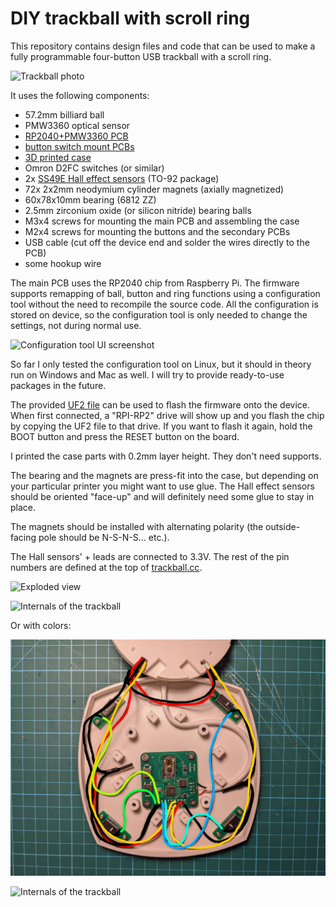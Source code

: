 # DIY trackball with scroll ring

This repository contains design files and code that can be used to make a fully programmable four-button USB trackball with a scroll ring.

![Trackball photo](images/trackball.jpg)

It uses the following components:

* 57.2mm billiard ball
* PMW3360 optical sensor
* [RP2040+PMW3360 PCB](https://github.com/jfedor2/rp2040-pmw3360)
* [button switch mount PCBs](https://github.com/jfedor2/mouse-switch-mount-pcb)
* [3D printed case](3d-models)
* Omron D2FC switches (or similar)
* 2x [SS49E Hall effect sensors](https://sps.honeywell.com/us/en/products/sensing-and-iot/sensors/magnetic-sensors/linear-and-angle-sensor-ics/ss39et-ss49e-ss59et-linear-sensor-ics) (TO-92 package)
* 72x 2x2mm neodymium cylinder magnets (axially magnetized)
* 60x78x10mm bearing (6812 ZZ)
* 2.5mm zirconium oxide (or silicon nitride) bearing balls
* M3x4 screws for mounting the main PCB and assembling the case
* M2x4 screws for mounting the buttons and the secondary PCBs
* USB cable (cut off the device end and solder the wires directly to the PCB)
* some hookup wire

The main PCB uses the RP2040 chip from Raspberry Pi. The firmware supports remapping of ball, button and ring functions using a configuration tool without the need to recompile the source code. All the configuration is stored on device, so the configuration tool is only needed to change the settings, not during normal use.

![Configuration tool UI screenshot](images/config-tool.png)

So far I only tested the configuration tool on Linux, but it should in theory run on Windows and Mac as well. I will try to provide ready-to-use packages in the future.

The provided [UF2 file](firmware/trackball.uf2) can be used to flash the firmware onto the device. When first connected, a "RPI-RP2" drive will show up and you flash the chip by copying the UF2 file to that drive. If you want to flash it again, hold the BOOT button and press the RESET button on the board.

I printed the case parts with 0.2mm layer height. They don't need supports.

The bearing and the magnets are press-fit into the case, but depending on your particular printer you might want to use glue. The Hall effect sensors should be oriented "face-up" and will definitely need some glue to stay in place.

The magnets should be installed with alternating polarity (the outside-facing pole should be N-S-N-S... etc.).

The Hall sensors' + leads are connected to 3.3V. The rest of the pin numbers are defined at the top of [trackball.cc](firmware/src/trackball.cc).

![Exploded view](images/exploded.png)

![Internals of the trackball](images/internals1.jpg)

Or with colors:

![Internals of the trackball](images/internals1wc.jpg)

![Internals of the trackball](images/internals2.jpg)
